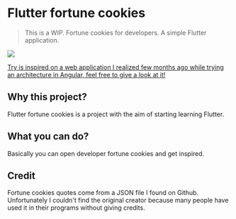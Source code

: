 # Flutter fortune cookies
> This is a WIP.
Fortune cookies for developers. A simple Flutter application.

![](https://raw.githubusercontent.com/ilmalte/flutter-fortune-cookies/master/documents/preview.gif)

[Try is inspired on a web application I realized few months ago while trying an architecture in Angular, feel free to give a look at it!](https://github.com/ilmalte/developer-fortune-cookies)

## Why this project?
Flutter fortune cookies is a project with the aim of starting learning Flutter.

## What you can do?
Basically you can open developer fortune cookies and get inspired.

## Credit
Fortune cookies quotes come from a JSON file I found on Github. 
Unfortunately I couldn't find the original creator because many people have used it in their programs without giving credits.